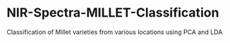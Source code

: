 # NIR-Spectra-MILLET-Classification
Classification of Millet varieties from various locations using PCA and LDA
